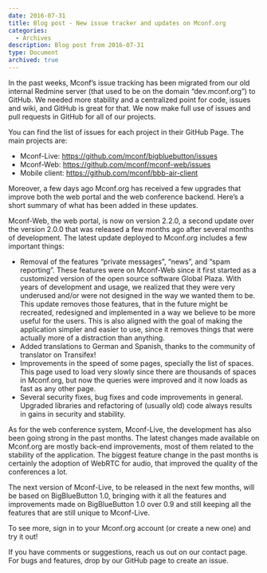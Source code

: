 ```yaml
---
date: 2016-07-31
title: Blog post - New issue tracker and updates on Mconf.org
categories:
  - Archives
description: Blog post from 2016-07-31
type: Document
archived: true
---
```


In the past weeks, Mconf’s issue tracking has been migrated from our old internal Redmine server (that used to be on the domain “dev.mconf.org”) to GitHub. We needed more stability and a centralized point for code, issues and wiki, and GitHub is great for that. We now make full use of issues and pull requests in GitHub for all of our projects.

You can find the list of issues for each project in their GitHub Page. The main projects are:

* Mconf-Live: https://github.com/mconf/bigbluebutton/issues
* Mconf-Web: https://github.com/mconf/mconf-web/issues
* Mobile client: https://github.com/mconf/bbb-air-client

Moreover, a few days ago Mconf.org has received a few upgrades that improve both the web portal and the web conference backend. Here’s a short summary of what has been added in these updates.

Mconf-Web, the web portal, is now on version 2.2.0, a second update over the version 2.0.0 that was released a few months ago after several months of development. The latest update deployed to Mconf.org includes a few important things:

* Removal of the features “private messages”, “news”, and “spam reporting”. These features were on Mconf-Web since it first started as a customized version of the open source software Global Plaza. With years of development and usage, we realized that they were very underused and/or were not designed in the way we wanted them to be. This update removes those features, that in the future might be recreated, redesigned and implemented in a way we believe to be more useful for the users. This is also aligned with the goal of making the application simpler and easier to use, since it removes things that were actually more of a distraction than anything.
* Added translations to German and Spanish, thanks to the community of translator on Transifex!
* Improvements in the speed of some pages, specially the list of spaces. This page used to load very slowly since there are thousands of spaces in Mconf.org, but now the queries were improved and it now loads as fast as any other page.
* Several security fixes, bug fixes and code improvements in general. Upgraded libraries and refactoring of (usually old) code always results in gains in security and stability.

As for the web conference system, Mconf-Live, the development has also been going strong in the past months. The latest changes made available on Mconf.org are mostly back-end improvements, most of them related to the stability of the application. The biggest feature change in the past months is certainly the adoption of WebRTC for audio, that improved the quality of the conferences a lot.

The next version of Mconf-Live, to be released in the next few months, will be based on BigBlueButton 1.0, bringing with it all the features and improvements made on BigBlueButton 1.0 over 0.9 and still keeping all the features that are still unique to Mconf-Live.

To see more, sign in to your Mconf.org account (or create a new one) and try it out!

If you have comments or suggestions, reach us out on our contact page. For bugs and features, drop by our GitHub page to create an issue.
